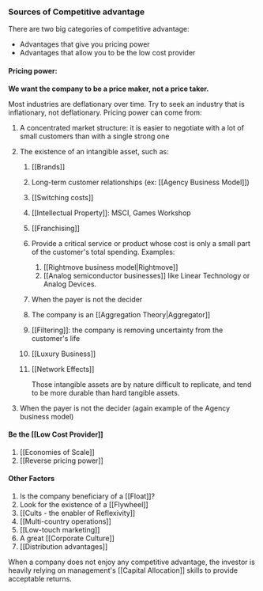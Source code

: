 


### Sources of Competitive advantage

There are two big categories of competitive advantage:
- Advantages that give you pricing power
- Advantages that allow you to be the low cost provider

#### Pricing power: 
**We want the company to be a price maker, not a price taker.**

Most industries are deflationary over time. Try to seek an industry that is inflationary, not deflationary. 
Pricing power can come from:
1. A concentrated market structure: it is easier to negotiate with a lot of small customers than with a single strong one
2. The existence of an intangible asset, such as:
	1. [[Brands]]
	2. Long-term customer relationships (ex: [[Agency Business Model]])
	3.  [[Switching costs]]
	4.  [[Intellectual Property]]: MSCI, Games Workshop
	5.  [[Franchising]]
	6.  Provide a critical service or product whose cost is only a small part of the customer's total spending. Examples:
		1. [[Rightmove business model|Rightmove]]
		2. [[Analog semiconductor businesses]] like Linear Technology or Analog Devices.
	7. When the payer is not the decider
	8. The company is an [[Aggregation Theory|Aggregator]]
	9. [[Filtering]]: the company is removing uncertainty from the customer's life
	10. [[Luxury Business]]
	11. [[Network Effects]]

		Those intangible assets are by nature difficult to replicate, and tend to be more durable than hard tangible assets.
		
		
		
3. When the payer is not the decider (again example of the Agency business model)


#### Be the [[Low Cost Provider]]
1. [[Economies of Scale]]
2. [[Reverse pricing power]]



#### Other Factors
1.  Is the company beneficiary of a [[Float]]?
2.  Look for the existence of a [[Flywheel]]
3.  [[Cults - the enabler of Reflexivity]]
4.  [[Multi-country operations]]
5.   [[Low-touch marketing]]
6.  A great [[Corporate Culture]]
7.  [[Distribution advantages]]







When a company does not enjoy any competitive advantage, the investor is heavily relying on management's [[Capital Allocation]] skills to provide acceptable returns.
		



